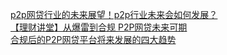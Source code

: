   
[p2p网贷行业的未来展望！p2p行业未来会如何发展？](http://www.dianyue.me/archives/253/91w8dgpqehpi6j4o/)  
[【理财讲堂】从爆雷到合规  P2P网贷未来可期](http://www.dianyue.me/archives/901/v9ciprul88mo6af2/)  
[合规后的P2P网贷平台将来发展的四大趋势](http://www.dianyue.me/archives/246/te7unfym15e89iyc/)